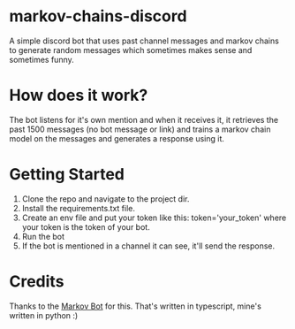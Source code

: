 # markov-chains-discord
A simple discord bot that uses past channel messages and markov chains to generate random messages which sometimes makes sense and sometimes funny.

# How does it work?
The bot listens for it's own mention and when it receives it, it retrieves the past 1500 messages (no bot message or link) and trains a markov chain model on the messages and generates a response using it.

# Getting Started
1. Clone the repo and navigate to the project dir.
2. Install the requirements.txt file.
3. Create an env file and put your token like this: token='your_token' where your token is the token of your bot.
4. Run the bot
5. If the bot is mentioned in a channel it can see, it'll send the response.

# Credits
Thanks to the [Markov Bot](https://top.gg/bot/903354338565570661) for this. That's written in typescript, mine's written in python :)
